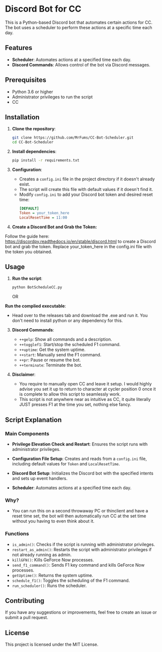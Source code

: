 # Discord Bot for CC

This is a Python-based Discord bot that automates certain actions for CC. The bot uses a scheduler to perform these actions at a specific time each day.

## Features

- **Scheduler**: Automates actions at a specified time each day.
- **Discord Commands**: Allows control of the bot via Discord messages.

## Prerequisites

- Python 3.6 or higher
- Administrator privileges to run the script
- CC

## Installation

1. **Clone the repository**:
    ```bash
    git clone https://github.com/MrFums/CC-Bot-Scheduler.git
    cd CC-Bot-Scheduler
    ```

2. **Install dependencies**:
    ```bash
    pip install -r requirements.txt
    ```

3. **Configuration**:
   - Creates a `config.ini` file in the project directory if it doesn't already exist.
   - The script will create this file with default values if it doesn't find it.
   - Modify `config.ini` to add your Discord bot token and desired reset time:
     ```ini
     [DEFAULT]
     Token = your_token_here
     LocalResetTime = 11:00
     ```

4. **Create a Discord Bot and Grab the Token:**

Follow the guide here: https://discordpy.readthedocs.io/en/stable/discord.html to create a Discord bot and grab the token.
Replace your_token_here in the config.ini file with the token you obtained.

## Usage

1. **Run the script**:
    ```bash
    python BotScheduleCC.py
    ```
    OR

  **Run the complied executable**:
   - Head over to the releases tab and download the .exe and run it. You don't need to install python or any dependency for this.
   

3. **Discord Commands**:
   - `++gelp`: Show all commands and a description.
   - `++togglef1`: Start/stop the scheduled F1 command.
   - `++uptime`: Get the system uptime.
   - `++start`: Manually send the F1 command.
   - `++pr`: Pause or resume the bot.
   - `++terminate`: Terminate the bot.

4. **Disclaimer**:
   - You require to manually open CC and leave it setup. I would highly advise you set it up to return to character at cycler position 0 once it is complete to allow this script to seamlessly work.
   - This script is not anywhere near as intuitive as CC, it quite literally JUST presses F1 at the time you set, nothing else fancy.

## Script Explanation

### Main Components

- **Privilege Elevation Check and Restart**:
  Ensures the script runs with administrator privileges.
  
- **Configuration File Setup**:
  Creates and reads from a `config.ini` file, including default values for `Token` and `LocalResetTime`.

- **Discord Bot Setup**:
  Initializes the Discord bot with the specified intents and sets up event handlers.

- **Scheduler**:
  Automates actions at a specified time each day.

### Why?

- You can run this on a second throwaway PC or thinclient and have a reset time set, the bot will then automatically run CC at the set time without you having to even think about it.

### Functions

- `is_admin()`: Checks if the script is running with administrator privileges.
- `restart_as_admin()`: Restarts the script with administrator privileges if not already running as admin.
- `killGFN()`: Kills GeForce Now processes.
- `send_f1_command()`: Sends F1 key command and kills GeForce Now processes.
- `getUptime()`: Returns the system uptime.
- `schedule_f1()`: Toggles the scheduling of the F1 command.
- `run_scheduler()`: Runs the scheduler.

## Contributing

If you have any suggestions or improvements, feel free to create an issue or submit a pull request.

## License

This project is licensed under the MIT License.
